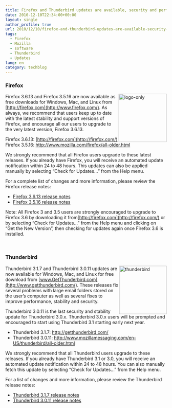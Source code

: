 ```yaml
---
title: Firefox and Thunderbird updates are available, security and performance improvement
date: 2010-12-10T22:34:00+00:00
layout: single
author_profile: true
url: 2010/12/10/firefox-and-thunderbird-updates-are-available-security-and-performance-improvement/
tags:
  - Firefox
  - Mozilla
  - software
  - Thunderbird
  - Updates
lang: en
category: techblog
---
```

### Firefox

[<img title="logo-only" border="0" alt="logo-only" align="right" src="http://lh4.ggpht.com/_vaUVXcmC3OI/TQKj09BeuXI/AAAAAAAADd0/mQuv3CPo76E/logo-only_thumb%5B1%5D.png?imgmax=800" width="150" height="150" />](http://lh5.ggpht.com/_vaUVXcmC3OI/TQKjxw0DpkI/AAAAAAAADdw/DBDmOu6QSfQ/s1600-h/logo-only%5B3%5D.png)Firefox 3.6.13 and Firefox 3.5.16 are now available as free downloads for Windows, Mac, and Linux from [http://firefox.com](http://www.firefox.com/). As always, we recommend that users keep up to date with the latest stability and support versions of Firefox, and encourage all our users to upgrade to the very latest version, Firefox 3.6.13.

Firefox 3.6.13: [http://firefox.com](http://firefox.com/)  
Firefox 3.5.16: <http://www.mozilla.com/firefox/all-older.html>

We strongly recommend that all Firefox users upgrade to these latest releases. If you already have Firefox, you will receive an automated update notification within 24 to 48 hours. This updates can also be applied manually by selecting “Check for Updates…” from the Help menu.

For a complete list of changes and more information, please review the Firefox release notes:

  * [Firefox 3.6.13 release notes](http://www.mozilla.com/firefox/3.6.13/releasenotes/)
  * [Firefox 3.5.16 release notes](http://www.mozilla.com/firefox/3.5.16/releasenotes/)

Note: All Firefox 3 and 3.5 users are strongly encouraged to upgrade to Firefox 3.6 by downloading it from[http://firefox.com](http://firefox.com/) or by selecting “Check for Updates…” from the Help menu and clicking on “Get the New Version”, then checking for updates again once Firefox 3.6 is installed.

 

### Thunderbird

[<img title="thunderbird" border="0" alt="thunderbird" align="right" src="http://lh4.ggpht.com/_vaUVXcmC3OI/TQKj6Mf9GLI/AAAAAAAADeA/ySuCyigx7eM/thunderbird_thumb%5B1%5D.png?imgmax=800" width="148" height="150" />](http://lh6.ggpht.com/_vaUVXcmC3OI/TQKj3jYlGFI/AAAAAAAADd4/35QzsD3YGmA/s1600-h/thunderbird%5B3%5D.png)Thunderbird 3.1.7 and Thunderbird 3.0.11 updates are now available for Windows, Mac, and Linux for free download from [www.GetThunderbird.com](http://www.getthunderbird.com/). These releases fix several problems with large email folders stored on the user’s computer as well as several fixes to improve performance, stability and security.

Thunderbird 3.0.11 is the last security and stability update for Thunderbird 3.0.x. Thunderbird 3.0.x users will be prompted and encouraged to start using Thunderbird 3.1 starting early next year.

  * Thunderbird 3.1.7: <http://getthunderbird.com/> 
  * Thunderbird 3.0.11: <http://www.mozillamessaging.com/en-US/thunderbird/all-older.html> 

We strongly recommend that all Thunderbird users upgrade to these releases. If you already have Thunderbird 3.1 or 3.0, you will receive an automated update notification within 24 to 48 hours. You can also manually fetch this update by selecting “Check for Updates…” from the Help menu.

For a list of changes and more information, please review the Thunderbird release notes:

  * [Thunderbird 3.1.7 release notes](http://www.mozillamessaging.com/en-US/thunderbird/3.1.7/releasenotes/)
  * [Thunderbird 3.0.11 release notes](http://www.mozillamessaging.com/en-US/thunderbird/3.0.11/releasenotes/)